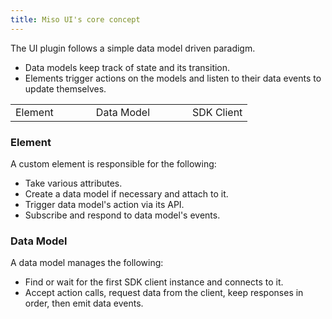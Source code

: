 ```yaml
---
title: Miso UI's core concept
---
```


The UI plugin follows a simple data model driven paradigm.
* Data models keep track of state and its transition.
* Elements trigger actions on the models and listen to their data events to update themselves.

<table class="miso-diagram">
  <tr>
    <td>
      <div class="box">
        Element
      </div>
    </td>
    <td>
      <div style="min-width: 36px;"></div>
      <span class="line hor"></span>
      <span class="arrow right"></span>
    </td>
    <td>
      <div class="box">
        Data Model
      </div>
    </td>
    <td>
      <div style="min-width: 36px;"></div>
      <span class="line hor"></span>
      <span class="arrow right"></span>
    </td>
    <td>
      <div class="box">
        SDK Client
      </div>
    </td>
  </tr>
</table>

### Element
A custom element is responsible for the following:
* Take various attributes.
* Create a data model if necessary and attach to it.
* Trigger data model's action via its API.
* Subscribe and respond to data model's events.

### Data Model
A data model manages the following:
* Find or wait for the first SDK client instance and connects to it.
* Accept action calls, request data from the client, keep responses in order, then emit data events.
